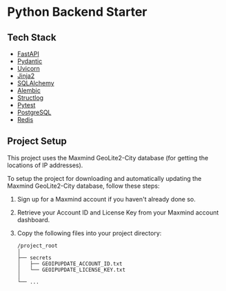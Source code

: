 # Python Backend Starter

## Tech Stack

- [FastAPI](https://fastapi.tiangolo.com/)
- [Pydantic](https://docs.pydantic.dev/latest/)
- [Uvicorn](https://www.uvicorn.org/)
- [Jinja2](https://jinja.palletsprojects.com/en/latest/)
- [SQLAlchemy](https://www.sqlalchemy.org/)
- [Alembic](https://alembic.sqlalchemy.org/en/latest/)
- [Structlog](https://www.structlog.org/en/stable/)
- [Pytest](https://docs.pytest.org/en/latest/)
- [PostgreSQL](https://www.postgresql.org/)
- [Redis](https://redis.io/)

## Project Setup

This project uses the Maxmind GeoLite2-City database (for getting the locations of IP addresses).

To setup the project for downloading and automatically updating the Maxmind GeoLite2-City database, follow these steps:

1. Sign up for a Maxmind account if you haven't already done so.
2. Retrieve your Account ID and License Key from your Maxmind account dashboard.
3. Copy the following files into your project directory:

    ```
    /project_root
    │
    ├── secrets
    │   ├── GEOIPUPDATE_ACCOUNT_ID.txt
    │   └── GEOIPUPDATE_LICENSE_KEY.txt
    │
    └── ...
    ```
